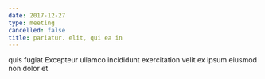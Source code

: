 ```yaml
---
date: 2017-12-27
type: meeting
cancelled: false
title: pariatur. elit, qui ea in
---
```

quis fugiat Excepteur ullamco incididunt exercitation velit ex ipsum eiusmod non dolor et